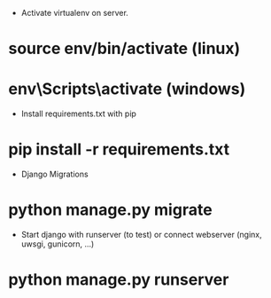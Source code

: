 * Activate virtualenv on server.

# source env/bin/activate  (linux)
# env\Scripts\activate (windows)

* Install requirements.txt with pip

# pip install -r requirements.txt

* Django Migrations

# python manage.py migrate

* Start django with runserver (to test) or connect webserver (nginx, uwsgi, gunicorn, ...)

# python manage.py runserver